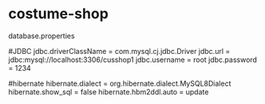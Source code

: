 # costume-shop

database.properties


#JDBC
jdbc.driverClassName = com.mysql.cj.jdbc.Driver
jdbc.url = jdbc:mysql://localhost:3306/cusshop1
jdbc.username = root
jdbc.password = 1234

#hibernate
hibernate.dialect = org.hibernate.dialect.MySQL8Dialect
hibernate.show_sql = false
hibernate.hbm2ddl.auto = update
